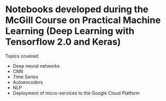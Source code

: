 # Notebooks developed during the McGill Course on Practical Machine Learning (Deep Learning with Tensorflow 2.0 and Keras)

Topics covered:

* Deep neural networks
* CNN
* Time Series
* Autoencoders
* NLP
* Deployment of micro-services to the Google Cloud Platform
